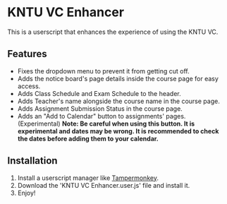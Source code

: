 KNTU VC Enhancer
================

This is a userscript that enhances the experience of using the KNTU VC.

## Features

- Fixes the dropdown menu to prevent it from getting cut off.
- Adds the notice board's page details inside the course page for easy access.
- Adds Class Schedule and Exam Schedule to the header.
- Adds Teacher's name alongside the course name in the course page.
- Adds Assignment Submission Status in the course page.
- Adds an "Add to Calendar" button to assignments' pages. (Experimental) **Note: Be careful when using this button. It is experimental and dates may be wrong. It is recommended to check the dates before adding them to your calendar.**


## Installation

1. Install a userscript manager like [Tampermonkey](https://www.tampermonkey.net/).
2. Download the 'KNTU VC Enhancer.user.js' file and install it.
3. Enjoy!